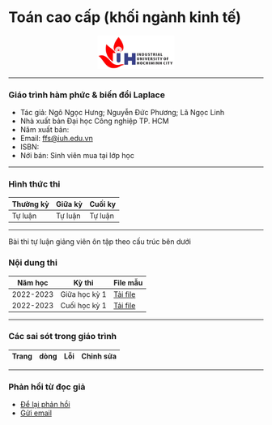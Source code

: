 # Toán cao cấp (khối ngành kinh tế)
<p align="center">
  <img width="30%" src="https://github.com/khoacoban/hamphuc/blob/main/iuh.png">
</p>

-----

### Giáo trình hàm phức & biến đổi Laplace
- Tác giả: Ngô Ngọc Hưng; Nguyễn Đức Phương; Lã Ngọc Linh
- Nhà xuất bản Đại học Công nghiệp TP. HCM
- Năm xuất bản: 
- Email: ffs@iuh.edu.vn
- ISBN:
- Nới bán: Sinh viên mua tại lớp học 

-----
### Hình thức thi
| Thường kỳ |Giữa kỳ|Cuối ky|
|-----------------|---------------|------------|
|Tự luận|Tự luận|Tự luận|
-----
Bài thi tự luận giảng viên ôn tập theo cấu trúc bên dưới 
### Nội dung thi

|  Năm học |Kỳ thi|File mẫu|
|-----------------|---------------|------------|
|2022-2023| Giữa học kỳ 1|[Tải file](https://github.com/khoacoban/hamphuc/raw/main/huongdanontap/20222023.HK1.1GK.HamPhuc.pdf) |
|2022-2023| Cuối học kỳ 1|[Tải file](https://github.com/khoacoban/hamphuc/raw/main/huongdanontap/20222023.HK1.2CK.HamPhuc.pdf) |
------

### Các sai sót trong giáo trình
|Trang           | dòng  | Lỗi         |Chỉnh sửa|
|----------------|-------|-------------|---------|

-----

### Phản hồi từ đọc giả
- [Để lại phản hồi](https://github.com/khoacoban/hamphuc/issues)
- [Gửi email](mailto:ffs@iuh.edu.vn)
